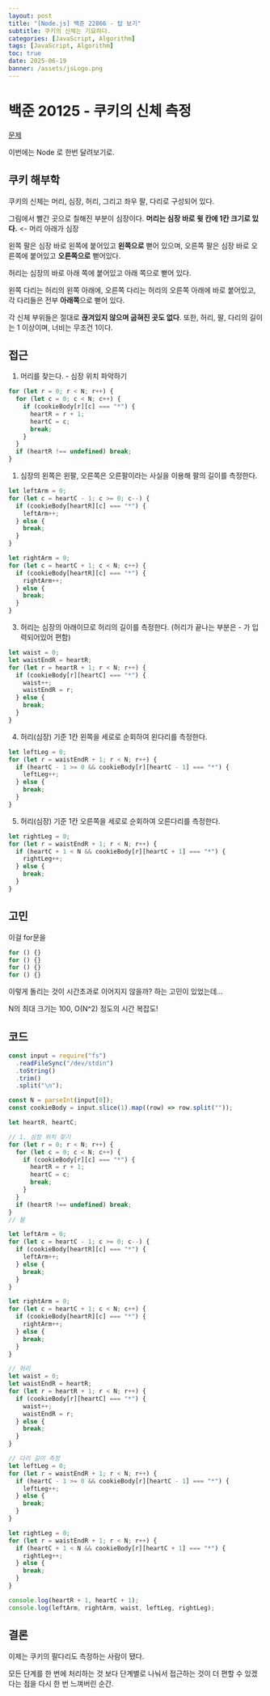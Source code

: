```yaml
---
layout: post
title: "[Node.js] 백준 22866 - 탑 보기"
subtitle: 쿠키의 신체는 기묘하다.
categories: [JavaScript, Algorithm]
tags: [JavaScript, Algorithm]
toc: true
date: 2025-06-19
banner: /assets/jsLogo.png
---
```


# 백준 20125 - 쿠키의 신체 측정

[문제](https://www.acmicpc.net/problem/20125)

이번에는 Node 로 한번 달려보기로.

## 쿠키 해부학

쿠키의 신체는 머리, 심장, 허리, 그리고 좌우 팔, 다리로 구성되어 있다.

그림에서 빨간 곳으로 칠해진 부분이 심장이다. **머리는 심장 바로 윗 칸에 1칸 크기로 있다.** <- 머리 아래가 심장

왼쪽 팔은 심장 바로 왼쪽에 붙어있고 **왼쪽으로** 뻗어 있으며, 오른쪽 팔은 심장 바로 오른쪽에 붙어있고 **오른쪽으로** 뻗어있다.

허리는 심장의 바로 아래 쪽에 붙어있고 아래 쪽으로 뻗어 있다.

왼쪽 다리는 허리의 왼쪽 아래에, 오른쪽 다리는 허리의 오른쪽 아래에 바로 붙어있고, 각 다리들은 전부 **아래쪽**으로 뻗어 있다.

각 신체 부위들은 절대로 **끊겨있지 않으며 굽혀진 곳도 없다**. 또한, 허리, 팔, 다리의 길이는 1 이상이며, 너비는 무조건 1이다.

## 접근

1. 머리를 찾는다. - 심장 위치 파악하기

```js
for (let r = 0; r < N; r++) {
  for (let c = 0; c < N; c++) {
    if (cookieBody[r][c] === "*") {
      heartR = r + 1;
      heartC = c;
      break;
    }
  }
  if (heartR !== undefined) break;
}
```

1. 심장의 왼쪽은 왼팔, 오른쪽은 오른팔이라는 사실을 이용해 팔의 길이를 측정한다.

```js
let leftArm = 0;
for (let c = heartC - 1; c >= 0; c--) {
  if (cookieBody[heartR][c] === "*") {
    leftArm++;
  } else {
    break;
  }
}

let rightArm = 0;
for (let c = heartC + 1; c < N; c++) {
  if (cookieBody[heartR][c] === "*") {
    rightArm++;
  } else {
    break;
  }
}
```

3. 허리는 심장의 아래이므로 허리의 길이를 측정한다. (허리가 끝나는 부분은 - 가 입력되어있어 편함)

```js
let waist = 0;
let waistEndR = heartR;
for (let r = heartR + 1; r < N; r++) {
  if (cookieBody[r][heartC] === "*") {
    waist++;
    waistEndR = r;
  } else {
    break;
  }
}
```

4. 허리(심장) 기준 1칸 왼쪽을 세로로 순회하여 왼다리를 측정한다.

```js
let leftLeg = 0;
for (let r = waistEndR + 1; r < N; r++) {
  if (heartC - 1 >= 0 && cookieBody[r][heartC - 1] === "*") {
    leftLeg++;
  } else {
    break;
  }
}
```

5. 허리(심장) 기준 1칸 오른쪽을 세로로 순회하여 오른다리를 측정한다.

```js
let rightLeg = 0;
for (let r = waistEndR + 1; r < N; r++) {
  if (heartC + 1 < N && cookieBody[r][heartC + 1] === "*") {
    rightLeg++;
  } else {
    break;
  }
}
```

## 고민

이걸 for문을

```js
for () {}
for () {}
for () {}
for () {}
```

이렇게 돌리는 것이 시간초과로 이어지지 않을까? 하는 고민이 있었는데...

N의 최대 크기는 100, O(N^2) 정도의 시간 복잡도!

## 코드

```js
const input = require("fs")
  .readFileSync("/dev/stdin")
  .toString()
  .trim()
  .split("\n");

const N = parseInt(input[0]);
const cookieBody = input.slice(1).map((row) => row.split(""));

let heartR, heartC;

// 1. 심장 위치 찾기
for (let r = 0; r < N; r++) {
  for (let c = 0; c < N; c++) {
    if (cookieBody[r][c] === "*") {
      heartR = r + 1;
      heartC = c;
      break;
    }
  }
  if (heartR !== undefined) break;
}
// 팔

let leftArm = 0;
for (let c = heartC - 1; c >= 0; c--) {
  if (cookieBody[heartR][c] === "*") {
    leftArm++;
  } else {
    break;
  }
}

let rightArm = 0;
for (let c = heartC + 1; c < N; c++) {
  if (cookieBody[heartR][c] === "*") {
    rightArm++;
  } else {
    break;
  }
}

// 허리
let waist = 0;
let waistEndR = heartR;
for (let r = heartR + 1; r < N; r++) {
  if (cookieBody[r][heartC] === "*") {
    waist++;
    waistEndR = r;
  } else {
    break;
  }
}

// 다리 길이 측정
let leftLeg = 0;
for (let r = waistEndR + 1; r < N; r++) {
  if (heartC - 1 >= 0 && cookieBody[r][heartC - 1] === "*") {
    leftLeg++;
  } else {
    break;
  }
}

let rightLeg = 0;
for (let r = waistEndR + 1; r < N; r++) {
  if (heartC + 1 < N && cookieBody[r][heartC + 1] === "*") {
    rightLeg++;
  } else {
    break;
  }
}

console.log(heartR + 1, heartC + 1);
console.log(leftArm, rightArm, waist, leftLeg, rightLeg);
```

## 결론

이제는 쿠키의 팔다리도 측정하는 사람이 됐다.

모든 단계를 한 번에 처리하는 것 보다 단계별로 나눠서 접근하는 것이 더 편할 수 있겠다는 점을 다시 한 번 느껴버린 순간.
